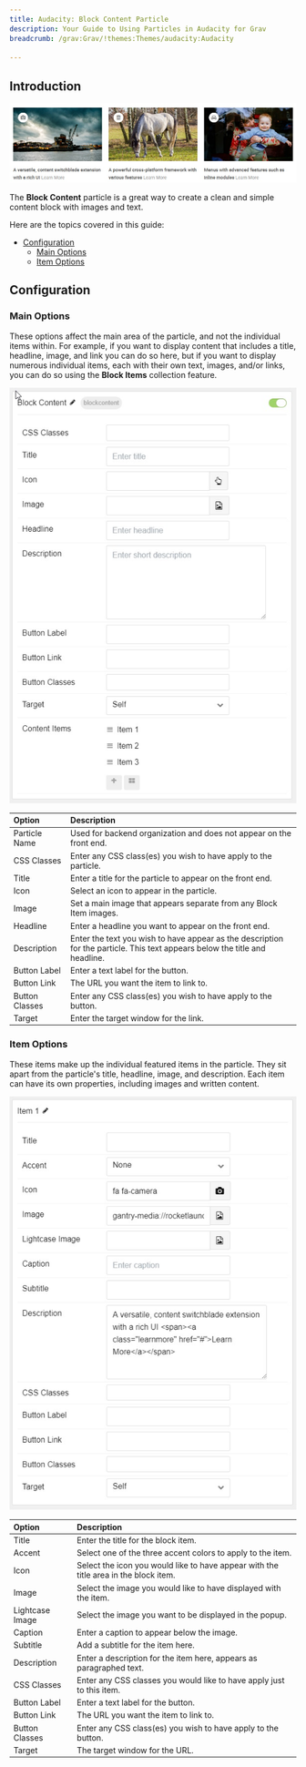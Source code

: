 ```yaml
---
title: Audacity: Block Content Particle
description: Your Guide to Using Particles in Audacity for Grav
breadcrumb: /grav:Grav/!themes:Themes/audacity:Audacity

---
```


## Introduction

![Particle Block](assets/particle_block.jpg)

The **Block Content** particle is a great way to create a clean and simple content block with images and text.

Here are the topics covered in this guide:

* [Configuration](#configuration)
  * [Main Options](#main-options)
  * [Item Options](#item-options)

## Configuration

### Main Options

These options affect the main area of the particle, and not the individual items within. For example, if you want to display content that includes a title, headline, image, and link you can do so here, but if you want to display numerous individual items, each with their own text, images, and/or links, you can do so using the **Block Items** collection feature.

![Particle Block](assets/particle_block2.jpg)

| Option         | Description                                                                                                                 |
| :------------- | :-------------------------------------------------------------------------------------------------------------------------- |
| Particle Name  | Used for backend organization and does not appear on the front end.                                                         |
| CSS Classes    | Enter any CSS class(es) you wish to have apply to the particle.                                                             |
| Title          | Enter a title for the particle to appear on the front end.                                                                  |
| Icon           | Select an icon to appear in the particle.                                                                                   |
| Image          | Set a main image that appears separate from any Block Item images.                                                          |
| Headline       | Enter a headline you want to appear on the front end.                                                                       |
| Description    | Enter the text you wish to have appear as the description for the particle. This text appears below the title and headline. |
| Button Label   | Enter a text label for the button.                                                                                          |
| Button Link    | The URL you want the item to link to.                                                                                       |
| Button Classes | Enter any CSS class(es) you wish to have apply to the button.                                                               |
| Target         | Enter the target window for the link.                                                                                       |

### Item Options

These items make up the individual featured items in the particle. They sit apart from the particle's title, headline, image, and description. Each item can have its own properties, including images and written content.

![Particle Block](assets/particle_block3.jpg)

| Option          | Description                                                                          |
| :-------------- | :----------------------------------------------------------------------------------- |
| Title           | Enter the title for the block item.                                                  |
| Accent          | Select one of the three accent colors to apply to the item.                          |
| Icon            | Select the icon you would like to have appear with the title area in the block item. |
| Image           | Select the image you would like to have displayed with the item.                     |
| Lightcase Image | Select the image you want to be displayed in the popup.                              |
| Caption         | Enter a caption to appear below the image.                                           |
| Subtitle        | Add a subtitle for the item here.                                                    |
| Description     | Enter a description for the item here, appears as paragraphed text.                  |
| CSS Classes     | Enter any CSS classes you would like to have apply just to this item.                |
| Button Label    | Enter a text label for the button.                                                   |
| Button Link     | The URL you want the item to link to.                                                |
| Button Classes  | Enter any CSS class(es) you wish to have apply to the button.                        |
| Target          | The target window for the URL.                                                       |